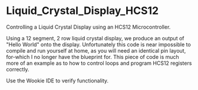 # Liquid_Crystal_Display_HCS12
Controlling a Liquid Crystal Display using an HCS12 Microcontroller.

Using a 12 segment, 2 row liquid crystal display, we produce an output of "Hello World" onto the display. 
Unfortunately this code is near impossible to compile and run yourself at home, as you will need an identical pin layout, for-which I no longer have the blueprint for. This piece of code is much more of an example as to how to control loops and program HCS12 registers correctly. 

Use the Wookie IDE to verify functionality.
